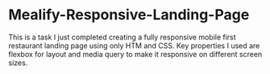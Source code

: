 # Mealify-Responsive-Landing-Page
 This is a task I just completed creating a fully responsive mobile first restaurant landing page using only HTM and CSS. Key properties I used are flexbox for layout and media query to make it responsive on different screen sizes.
